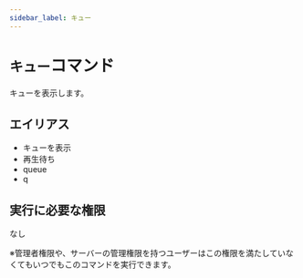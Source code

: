 ```yaml
---
sidebar_label: キュー
---
```

# `キュー`コマンド
キューを表示します。

## エイリアス
- キューを表示
- 再生待ち
- queue
- q




## 実行に必要な権限
なし

※管理者権限や、サーバーの管理権限を持つユーザーはこの権限を満たしていなくてもいつでもこのコマンドを実行できます。
  
